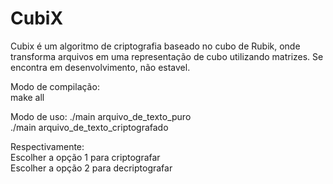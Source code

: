 CubiX
=====

Cubix é um algoritmo de criptografia baseado no cubo de Rubik, onde transforma arquivos
em uma representação de cubo utilizando matrizes. Se encontra em desenvolvimento, não estavel.

Modo de compilação:<br>
make all

Modo de uso:
./main arquivo_de_texto_puro<br>
./main arquivo_de_texto_criptografado<br>

Respectivamente:<br>
Escolher a opção 1 para criptografar<br>
Escolher a opção 2 para decriptografar<br>
